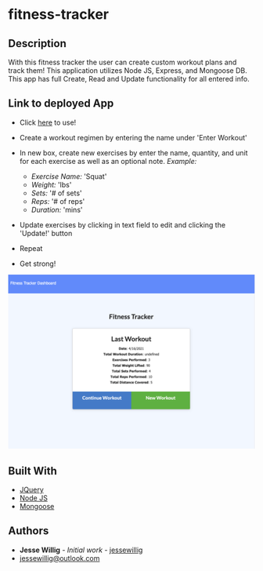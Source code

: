 # fitness-tracker

## Description
With this fitness tracker the user can create custom workout plans and track them! This application utilizes Node JS, Express, and Mongoose DB. This app has full Create, Read and Update functionality for all entered info.

## Link to deployed App
* Click [here](https://limitless-meadow-66832.herokuapp.com/) to use!

* Create a workout regimen by entering the name under 'Enter Workout' 
* In new box, create new exercises by enter the name, quantity, and unit for each exercise as well as an optional note. _Example:_
    * _Exercise Name:_  'Squat'
    * _Weight:_ 'lbs'
    * _Sets:_ '# of sets'
    * _Reps:_ '# of reps'
    * _Duration:_ 'mins'
* Update exercises by clicking in text field to edit and clicking the 'Update!' button
* Repeat
* Get strong!

![Fitness Tracker](./assets/fitnesstracker.png)


## Built With

* [JQuery](https://jquery.com/)
* [Node JS](https://nodejs.org/en/)
* [Mongoose](https://mongoosejs.com/)


## Authors

* **Jesse Willig** - *Initial work* - [jessewillig](https://github.com/jessewillig)
* [jessewillig@outlook.com](mailto:jessewillig@outlook.com)